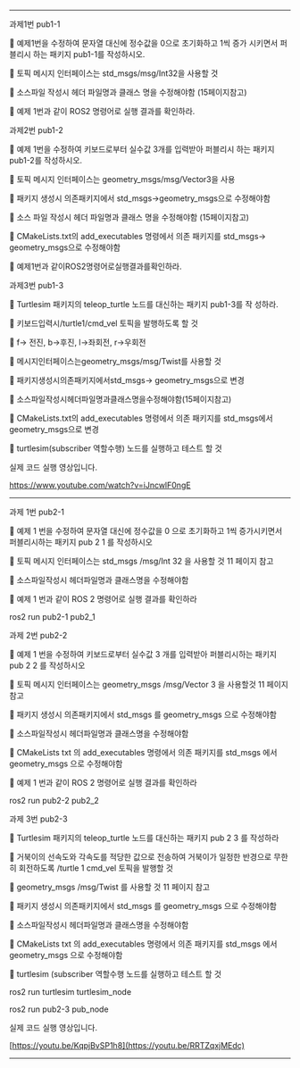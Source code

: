 ***

과제1번 pub1-1

 예제1번을 수정하여 문자열 대신에 정수값을 0으로 초기화하고 1씩 증가 시키면서 퍼블리시 하는 패키지 pub1-1를 작성하시오.

 토픽 메시지 인터페이스는 std_msgs/msg/Int32을 사용할 것

 소스파일 작성시 헤더 파일명과 클래스 명을 수정해야함 (15페이지참고)

 예제 1번과 같이 ROS2 명령어로 실행 결과를 확인하라.

과제2번 pub1-2

 예제 1번을 수정하여 키보드로부터 실수값 3개를 입력받아 퍼블리시 하는 패키지 pub1-2를 작성하시오.

 토픽 메시지 인터페이스는 geometry_msgs/msg/Vector3을 사용

 패키지 생성시 의존패키지에서 std_msgs->geometry_msgs으로 수정해야함

 소스 파일 작성시 헤더 파일명과 클래스 명을 수정해야함 (15페이지참고)

 CMakeLists.txt의 add_executables 명령에서 의존 패키지를 std_msgs-> geometry_msgs으로 수정해야함

 예제1번과 같이ROS2명령어로실행결과를확인하라.

과제3번 pub1-3

 Turtlesim 패키지의 teleop_turtle 노드를 대신하는 패키지 pub1-3를 작 성하라.

 키보드입력시/turtle1/cmd_vel 토픽을 발행하도록 할 것

 f-> 전진, b->후진, l->좌회전, r->우회전

 메시지인터페이스는geometry_msgs/msg/Twist를 사용할 것

 패키지생성시의존패키지에서std_msgs-> geometry_msgs으로 변경

 소스파일작성시헤더파일명과클래스명을수정해야함(15페이지참고)

 CMakeLists.txt의 add_executables 명령에서 의존 패키지를 std_msgs에서 geometry_msgs으로 변경

 turtlesim(subscriber 역할수행) 노드를 실행하고 테스트 할 것


실제 코드 실행 영상입니다.

https://www.youtube.com/watch?v=iJncwlF0ngE

***

과제 1번 pub2-1

 예제 1 번을 수정하여 문자열 대신에 정수값을 0 으로 초기화하고 1씩 증가시키면서 퍼블리시하는 패키지 pub 2 1 를 작성하시오

 토픽 메시지 인터페이스는 std_msgs /msg/Int 32 을 사용할 것 11 페이지 참고

 소스파일작성시 헤더파일명과 클래스명을 수정해야함

 예제 1 번과 같이 ROS 2 명령어로 실행 결과를 확인하라

ros2 run pub2-1 pub2_1

과제 2번 pub2-2

 예제 1 번을 수정하여 키보드로부터 실수값 3 개를 입력받아 퍼블리시하는 패키지 pub 2 2 를 작성하시오

 토픽 메시지 인터페이스는 geometry_msgs /msg/Vector 3 을 사용할것 11 페이지 참고

 패키지 생성시 의존패키지에서 std_msgs 를 geometry_msgs 으로 수정해야함

 소스파일작성시 헤더파일명과 클래스명을 수정해야함

 CMakeLists txt 의 add_executables 명령에서 의존 패키지를 std_msgs 에서 geometry_msgs 으로 수정해야함

 예제 1 번과 같이 ROS 2 명령어로 실행 결과를 확인하라

ros2 run pub2-2 pub2_2

과제 3번 pub2-3

 Turtlesim 패키지의 teleop_turtle 노드를 대신하는 패키지 pub 2 3 를 작성하라

 거북이의 선속도와 각속도를 적당한 값으로 전송하여 거북이가 일정한 반경으로 무한히 회전하도록 /turtle 1 cmd_vel 토픽을 발행할 것

 geometry_msgs /msg/Twist 를 사용할 것 11 페이지 참고

 패키지 생성시 의존패키지에서 std_msgs 를 geometry_msgs 으로 수정해야함

 소스파일작성시 헤더파일명과 클래스명을 수정해야함

 CMakeLists txt 의 add_executables 명령에서 의존 패키지를 std_msgs 에서 geometry_msgs 으로 수정해야함

 turtlesim (subscriber 역할수행 노드를 실행하고 테스트 할 것

ros2 run turtlesim turtlesim_node

ros2 run pub2-3 pub_node

실제 코드 실행 영상입니다.

[https://youtu.be/KqpjBvSP1h8](https://youtu.be/RRTZqxjMEdc)

***



